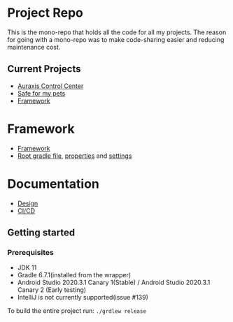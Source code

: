 # Project Repo

This is the mono-repo that holds all the code for all my projects. The reason for going with a mono-repo was to make code-sharing easier and reducing maintenance cost.

## Current Projects
 - [Auraxis Control Center](auraxiscontrolcenter/)
 - [Safe for my pets](petproject/)
 - [Framework](framework/)

# Framework
 - [Framework](framework/)
 - [Root gradle file](/build.gradle), [properties](gradle.properties) and [settings](settings.gradle)

# Documentation
 - [Design](/DESIGN.md)
 - [CI/CD](/CONTINUOUS.md)
 
## Getting started
 
### Prerequisites
- JDK 11
- Gradle 6.7.1(installed from the wrapper)
- Android Studio 2020.3.1 Canary 1(Stable) / Android Studio 2020.3.1 Canary 2 (Early testing)
- IntelliJ is not currently supported(issue #139)

To build the entire project run: `./grdlew release`

